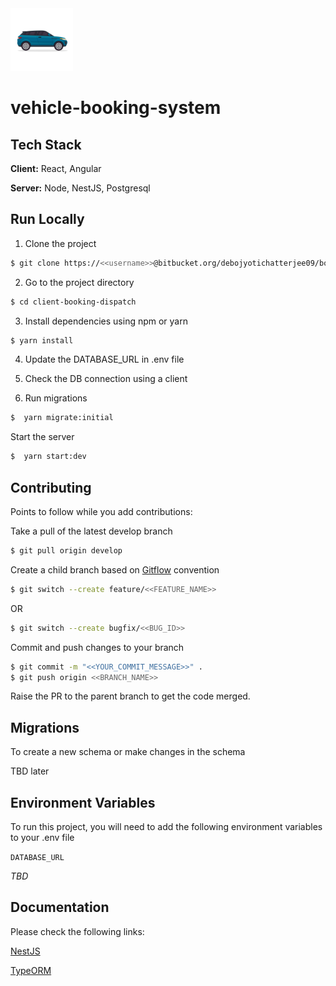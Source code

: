 
<img src="./resources/images/car_logo.jpg" alt="Logo Image" height=100, width="100"/>


# vehicle-booking-system






## Tech Stack

**Client:** React, Angular

**Server:** Node, NestJS, Postgresql


## Run Locally

1. Clone the project

```bash
$ git clone https://<<username>>@bitbucket.org/debojyotichatterjee09/booking_system.git
```

2. Go to the project directory

```bash
$ cd client-booking-dispatch
```

3. Install dependencies using npm or yarn

```bash
$ yarn install
```
4. Update the DATABASE_URL in .env file

5. Check the DB connection using a client

6. Run migrations
```bash
$  yarn migrate:initial
```

Start the server

```bash
$  yarn start:dev
```


## Contributing

Points to follow while you add contributions:

Take a pull of the latest develop branch

```bash
$ git pull origin develop
```

Create a child branch based on [Gitflow](https://www.atlassian.com/git/tutorials/comparing-workflows/gitflow-workflow) convention

```bash
$ git switch --create feature/<<FEATURE_NAME>>
```

OR

```bash
$ git switch --create bugfix/<<BUG_ID>>
```

Commit and push changes to your branch

```bash
$ git commit -m "<<YOUR_COMMIT_MESSAGE>>" .
$ git push origin <<BRANCH_NAME>>
```

Raise the PR to the parent branch to get the code merged.
## Migrations

To create a new schema or make changes in the schema

TBD later

## Environment Variables

To run this project, you will need to add the following environment variables to your .env file

`DATABASE_URL`

*TBD*

## Documentation

Please check the following links:

[NestJS](https://docs.nestjs.com/)

[TypeORM](https://typeorm.io)

